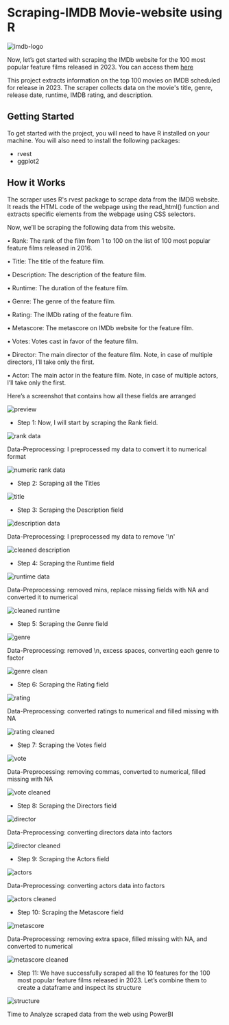 # Scraping-IMDB Movie-website using R

![imdb-logo](https://user-images.githubusercontent.com/116097143/235150298-e25bc53e-f535-4608-b5b1-d9cc31a12f0f.png)

Now, let’s get started with scraping the IMDb website for the 100 most popular feature films released in 2023. You can access them [here](https://www.imdb.com/search/title/?count=100&release_date=2023,2023&title_type=feature)

This project extracts information on the top 100 movies on IMDB scheduled for release in 2023. The scraper collects data on the movie's title, genre, release date, runtime, IMDB rating, and description.

## Getting Started

To get started with the project, you will need to have R installed on your machine. 
You will also need to install the following packages:

- rvest
- ggplot2

## How it Works

The scraper uses R's rvest package to scrape data from the IMDB website. It reads the HTML code of the webpage using the read_html() function and extracts specific elements from the webpage using CSS selectors.

Now, we’ll be scraping the following data from this website.

•	Rank: The rank of the film from 1 to 100 on the list of 100 most popular feature films released in 2016.

•	Title: The title of the feature film.

•	Description: The description of the feature film.

•	Runtime: The duration of the feature film.

•	Genre: The genre of the feature film.

•	Rating: The IMDb rating of the feature film.

•	Metascore: The metascore on IMDb website for the feature film.

•	Votes: Votes cast in favor of the feature film.

•	Director: The main director of the feature film. Note, in case of multiple directors, I’ll take only the first.

•	Actor: The main actor in the feature film. Note, in case of multiple actors, I’ll take only the first.

Here’s a screenshot that contains how all these fields are arranged

![preview](https://user-images.githubusercontent.com/116097143/235150185-58876b0e-6146-4239-b560-5eaf7328551c.png)

- Step 1: Now, I will start by scraping the Rank field. 

![rank data](https://user-images.githubusercontent.com/116097143/235151362-f55ea218-2e3a-427d-9edd-93f1d4b937d3.png)

Data-Preprocessing: I preprocessed my data to convert it to numerical format

![numeric rank data](https://user-images.githubusercontent.com/116097143/235151358-63a9f792-469f-4032-93d4-2b76fb3849d7.png)

- Step 2: Scraping all the Titles

![title](https://user-images.githubusercontent.com/116097143/235151320-d1b8ab07-1ba3-4811-9cdd-8cb91bfe48e4.png)

- Step 3: Scraping the Description field

![description data](https://user-images.githubusercontent.com/116097143/235151342-bdd13274-0e14-40c8-810c-7f569ad2fde5.png)

Data-Preprocessing: I preprocessed my data to remove '\n'

![cleaned description](https://user-images.githubusercontent.com/116097143/235151339-f90783c6-f85c-48ea-b5cd-24e9cb6d9b91.png)

- Step 4: Scraping the Runtime field

![runtime data](https://user-images.githubusercontent.com/116097143/235151372-98284626-3c58-497d-9fdd-04cc302ce304.png)

Data-Preprocessing: removed mins, replace missing fields with NA and converted it to numerical

![cleaned runtime](https://user-images.githubusercontent.com/116097143/235159232-36f92ba6-7534-4044-9b4e-0ab51b7ca2b5.png)

- Step 5: Scraping the Genre field

![genre](https://user-images.githubusercontent.com/116097143/235151355-ffe8793e-367e-455e-a873-4c5ba7c2b0a7.png)

Data-Preprocessing: removed \n, excess spaces, converting each genre to factor

![genre clean](https://user-images.githubusercontent.com/116097143/235151351-6a002691-73a9-4466-9eea-d772b2bd7b5e.png)

- Step 6: Scraping the Rating  field

![rating](https://user-images.githubusercontent.com/116097143/235151370-8204e365-e9f7-4da8-8df3-929016d8174e.png)

Data-Preprocessing: converted ratings to numerical and filled missing with NA

![rating cleaned](https://user-images.githubusercontent.com/116097143/235159386-793eb022-b404-4a42-be16-7399c15de9e2.png)

- Step 7: Scraping the Votes field

![vote](https://user-images.githubusercontent.com/116097143/235151329-755971fb-5818-4a1e-82fd-7e8da474f3e2.png)

Data-Preprocessing: removing commas, converted to numerical, filled missing with NA

![vote cleaned](https://user-images.githubusercontent.com/116097143/235160508-09842ac0-b94c-4117-b8c3-646a44382796.png)

- Step 8: Scraping the Directors field

![director](https://user-images.githubusercontent.com/116097143/235151347-67f19bb1-c468-4a78-b09e-1f287fe3ab3a.png)

Data-Preprocessing: converting directors data into factors

![director cleaned](https://user-images.githubusercontent.com/116097143/235151344-f95c75f3-54e8-4f51-8ec7-115ee703b59b.png)

- Step 9: Scraping the Actors field

![actors](https://user-images.githubusercontent.com/116097143/235151337-4b9b0480-9101-4fd5-b8d3-e91f7fb908fa.png)

Data-Preprocessing: converting actors data into factors

![actors cleaned](https://user-images.githubusercontent.com/116097143/235151334-fcd466d1-2e6a-4a20-b36f-8a872e0f9168.png)

- Step 10: Scraping the Metascore field

![metascore](https://user-images.githubusercontent.com/116097143/235151356-639d132c-3833-46d7-ad58-3aefec05556a.png)

Data-Preprocessing: removing extra space, filled missing with NA, and converted to numerical

![metascore cleaned](https://user-images.githubusercontent.com/116097143/235162823-b2e435e2-ec39-4785-a307-91f26679cd18.png)

- Step 11: We have successfully scraped all the 10 features for the 100 most popular feature films released in 2023. 
Let’s combine them to create a dataframe and inspect its structure

![structure](https://user-images.githubusercontent.com/116097143/235164002-a187ea73-bd42-4c37-9334-9f206b5545b3.png)


Time to Analyze scraped data from the web using PowerBI

